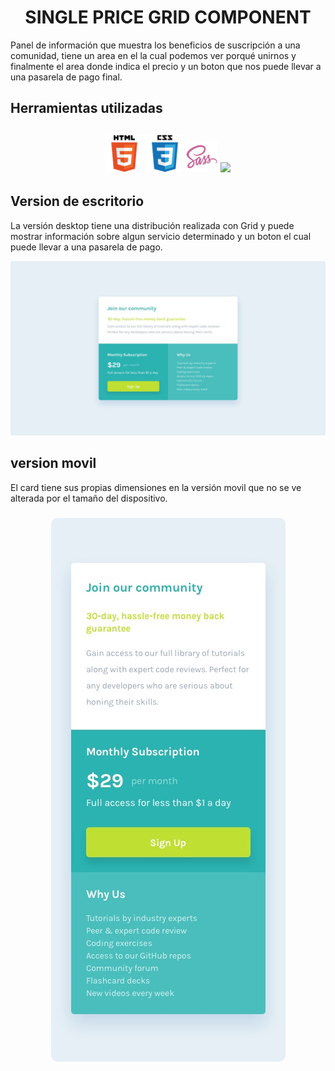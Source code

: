 <h1 align="center">SINGLE PRICE GRID COMPONENT</h1>

Panel de información que muestra los beneficios de suscripción a una comunidad, tiene un area en el la cual podemos ver porqué unirnos y finalmente el area donde indica el precio y un boton que nos puede llevar a una pasarela de pago final.

<h2>Herramientas utilizadas<h2>

<p align="center">
 <img src="https://raw.githubusercontent.com/devicons/devicon/master/icons/html5/html5-original-wordmark.svg" width="60px">
 <img src="https://raw.githubusercontent.com/devicons/devicon/master/icons/css3/css3-original-wordmark.svg" width="60px">
 <img src="https://raw.githubusercontent.com/devicons/devicon/master/icons/sass/sass-original.svg" width="50px">
 <img src="https://www.vectorlogo.zone/logos/git-scm/git-scm-icon.svg" width="50px">
</p>

<h2>Version de escritorio</h2>

La versión desktop tiene una distribución realizada con Grid y puede mostrar información sobre algun servicio determinado y un boton el cual puede llevar a una pasarela de pago.

![card QR version desktop](./design/desktop-design.jpg)

<h2>version movil</h2>

El card tiene sus propias dimensiones en la versión movil que no se ve alterada por el tamaño del dispositivo.

<h3 align="center">
  <img src="./design/mobile-design.jpg" style="border-radius: 10px;"/>
</h3>
